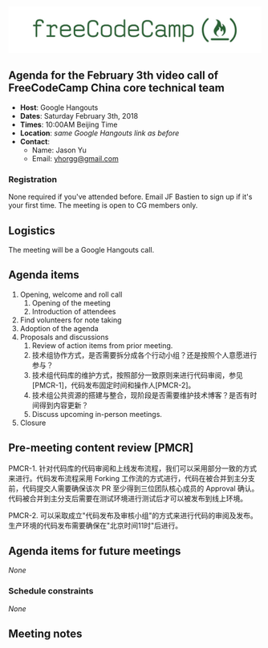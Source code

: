 ![FreeCodeCamp logo](/images/FCC-China.jpg)

## Agenda for the February 3th video call of FreeCodeCamp China core technical team

- **Host**: Google Hangouts
- **Dates**: Saturday February 3th, 2018
- **Times**: 10:00AM Beijing Time
- **Location**: *same Google Hangouts link as before*
- **Contact**:
    - Name: Jason Yu
    - Email: yhorgg@gmail.com

### Registration

None required if you've attended before. Email JF Bastien to sign up if it's
your first time. The meeting is open to CG members only.

## Logistics

The meeting will be a Google Hangouts call.

## Agenda items

1. Opening, welcome and roll call
    1. Opening of the meeting
    1. Introduction of attendees
1. Find volunteers for note taking
1. Adoption of the agenda
1. Proposals and discussions
    1. Review of action items from prior meeting.
    1. 技术组协作方式，是否需要拆分成各个行动小组？还是按照个人意愿进行参与？
    1. 技术组代码库的维护方式，按照部分一致原则来进行代码审阅，参见[PMCR-1]，代码发布固定时间和操作人[PMCR-2]。
    1. 技术组公共资源的搭建与整合，现阶段是否需要维护技术博客？是否有时间得到内容更新？
    1. Discuss upcoming in-person meetings.
1. Closure

## Pre-meeting content review [PMCR]

PMCR-1. 针对代码库的代码审阅和上线发布流程，我们可以采用部分一致的方式来进行。代码发布流程采用 Forking 工作流的方式进行，代码在被合并到主分支前，代码提交人需要确保该次 PR 至少得到三位团队核心成员的 Approval 确认。代码被合并到主分支后需要在测试环境进行测试后才可以被发布到线上环境。

PMCR-2. 可以采取成立"代码发布及审核小组"的方式来进行代码的审阅及发布。生产环境的代码发布需要确保在"北京时间11时"后进行。
## Agenda items for future meetings

*None*

### Schedule constraints

*None*

## Meeting notes